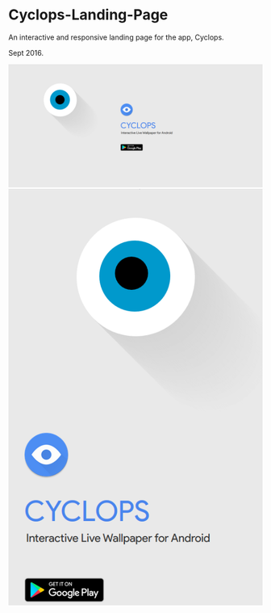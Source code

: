 # Cyclops-Landing-Page
An interactive and responsive landing page for the app, Cyclops.

Sept 2016.

![Screen2](screen2.jpg?raw=true "Screen2")
![Screen1](screen1.jpg?raw=true "Screen1")
